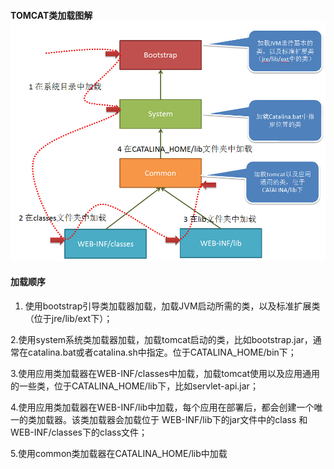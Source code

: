 #### TOMCAT类加载图解![](/assets/tomcat.jpg)

#### 加载顺序

1. 使用bootstrap引导类加载器加载，加载JVM启动所需的类，以及标准扩展类（位于jre/lib/ext下）；

2.使用system系统类加载器加载，加载tomcat启动的类，比如bootstrap.jar，通常在catalina.bat或者catalina.sh中指定。位于CATALINA\_HOME/bin下；

3.使用应用类加载器在WEB-INF/classes中加载，加载tomcat使用以及应用通用的一些类，位于CATALINA\_HOME/lib下，比如servlet-api.jar；

4.使用应用类加载器在WEB-INF/lib中加载，每个应用在部署后，都会创建一个唯一的类加载器。该类加载器会加载位于 WEB-INF/lib下的jar文件中的class 和 WEB-INF/classes下的class文件；

5.使用common类加载器在CATALINA\_HOME/lib中加载

